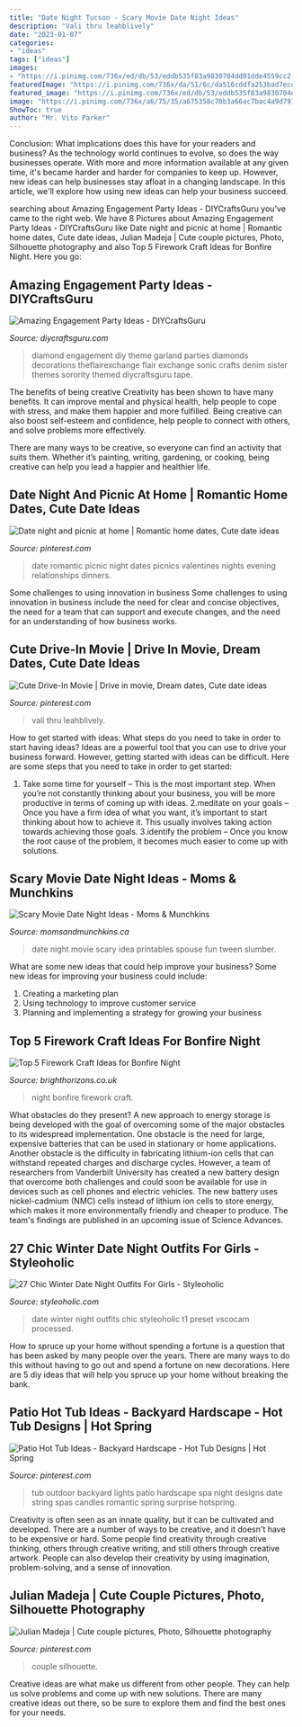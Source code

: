 ```yaml
---
title: "Date Night Tucson - Scary Movie Date Night Ideas"
description: "Vali thru leahblively"
date: "2023-01-07"
categories:
- "ideas"
tags: ["ideas"]
images:
- "https://i.pinimg.com/736x/ed/db/53/eddb535f83a9830704dd01dde4559cc2--date-nights-picnics.jpg"
featuredImage: "https://i.pinimg.com/736x/da/51/6c/da516cddfa253bad7ecd56d4f7ee56d5--outdoor-spa-string-of-lights.jpg"
featured_image: "https://i.pinimg.com/736x/ed/db/53/eddb535f83a9830704dd01dde4559cc2--date-nights-picnics.jpg"
image: "https://i.pinimg.com/736x/a6/75/35/a675358c70b3a66ac7bac4a9d79170a8.jpg"
ShowToc: true
author: "Mr. Vito Parker"
---
```



Conclusion: What implications does this have for your readers and business?
As the technology world continues to evolve, so does the way businesses operate. With more and more information available at any given time, it's became harder and harder for companies to keep up. However, new ideas can help businesses stay afloat in a changing landscape. In this article, we'll explore how using new ideas can help your business succeed.

	

		
searching about Amazing Engagement Party Ideas - DIYCraftsGuru you've came to the right web. We have 8 Pictures about Amazing Engagement Party Ideas - DIYCraftsGuru like Date night and picnic at home | Romantic home dates, Cute date ideas, Julian Madeja | Cute couple pictures, Photo, Silhouette photography and also Top 5 Firework Craft Ideas for Bonfire Night. Here you go:
		
    
## Amazing Engagement Party Ideas - DIYCraftsGuru

<img loading=lazy src="https://www.diycraftsguru.com/wp-content/uploads/2016/03/05-Engagement-Party-Ideas.jpg" onerror="this.onerror=null;this.src='https://tse1.mm.bing.net/th?id=OIP.KcjEJxusAP24mLGI80y1KQHaLH&amp;pid=15.1';" alt="Amazing Engagement Party Ideas - DIYCraftsGuru">

_Source: diycraftsguru.com_

>diamond engagement diy theme garland parties diamonds decorations theflairexchange flair exchange sonic crafts denim sister themes sorority themed diycraftsguru tape. 

	

The benefits of being creative
Creativity has been shown to have many benefits. It can improve mental and physical health, help people to cope with stress, and make them happier and more fulfilled.
Being creative can also boost self-esteem and confidence, help people to connect with others, and solve problems more effectively.

There are many ways to be creative, so everyone can find an activity that suits them. Whether it’s painting, writing, gardening, or cooking, being creative can help you lead a happier and healthier life.

    
## Date Night And Picnic At Home | Romantic Home Dates, Cute Date Ideas

<img loading=lazy src="https://i.pinimg.com/736x/ed/db/53/eddb535f83a9830704dd01dde4559cc2--date-nights-picnics.jpg" onerror="this.onerror=null;this.src='https://tse3.mm.bing.net/th?id=OIP.PjW4Ok214HG7niKrfki_lwHaJ3&amp;pid=15.1';" alt="Date night and picnic at home | Romantic home dates, Cute date ideas">

_Source: pinterest.com_

>date romantic picnic night dates picnics valentines nights evening relationships dinners. 

	

Some challenges to using innovation in business
Some challenges to using innovation in business include the need for clear and concise objectives, the need for a team that can support and execute changes, and the need for an understanding of how business works.

    
## Cute Drive-In Movie | Drive In Movie, Dream Dates, Cute Date Ideas

<img loading=lazy src="https://i.pinimg.com/736x/a6/75/35/a675358c70b3a66ac7bac4a9d79170a8.jpg" onerror="this.onerror=null;this.src='https://tse1.mm.bing.net/th?id=OIP.c7xWGxg_VgseN26WeXCwSQHaJ3&amp;pid=15.1';" alt="Cute Drive-In Movie | Drive in movie, Dream dates, Cute date ideas">

_Source: pinterest.com_

>vali thru leahblively. 

	

How to get started with ideas: What steps do you need to take in order to start having ideas?
Ideas are a powerful tool that you can use to drive your business forward. However, getting started with ideas can be difficult. Here are some steps that you need to take in order to get started: 
1. Take some time for yourself – This is the most important step. When you’re not constantly thinking about your business, you will be more productive in terms of coming up with ideas. 
2.meditate on your goals – Once you have a firm idea of what you want, it’s important to start thinking about how to achieve it. This usually involves taking action towards achieving those goals. 
3.identify the problem – Once you know the root cause of the problem, it becomes much easier to come up with solutions.

    
## Scary Movie Date Night Ideas - Moms &amp; Munchkins

<img loading=lazy src="http://www.momsandmunchkins.ca/wp-content/uploads/2015/03/scary-movie-date-night-printables-1.jpg" onerror="this.onerror=null;this.src='https://tse4.mm.bing.net/th?id=OIP.WSwlVzckJU_SNi3GYcgdmgHaKZ&amp;pid=15.1';" alt="Scary Movie Date Night Ideas - Moms &amp; Munchkins">

_Source: momsandmunchkins.ca_

>date night movie scary idea printables spouse fun tween slumber. 

	

What are some new ideas that could help improve your business?
Some new ideas for improving your business could include: 
1. Creating a marketing plan 
2. Using technology to improve customer service 
3. Planning and implementing a strategy for growing your business 

    
## Top 5 Firework Craft Ideas For Bonfire Night

<img loading=lazy src="https://www.brighthorizons.co.uk/-/media/BH/Bright-Horizons/Blog/2018/10/fireworks.ashx?sc=1.2&amp;hash=E0D4CDE321EDE07E822A058A1EFE62F6" onerror="this.onerror=null;this.src='https://tse3.mm.bing.net/th?id=OIP.zOlouDciQxN4bLo5zrOrIQHaEK&amp;pid=15.1';" alt="Top 5 Firework Craft Ideas for Bonfire Night">

_Source: brighthorizons.co.uk_

>night bonfire firework craft. 

	

What obstacles do they present?
A new approach to energy storage is being developed with the goal of overcoming some of the major obstacles to its widespread implementation. One obstacle is the need for large, expensive batteries that can be used in stationary or home applications. Another obstacle is the difficulty in fabricating lithium-ion cells that can withstand repeated charges and discharge cycles. However, a team of researchers from Vanderbilt University has created a new battery design that overcome both challenges and could soon be available for use in devices such as cell phones and electric vehicles. The new battery uses nickel-cadmium (NMC) cells instead of lithium ion cells to store energy, which makes it more environmentally friendly and cheaper to produce. The team's findings are published in an upcoming issue of Science Advances.

    
## 27 Chic Winter Date Night Outfits For Girls - Styleoholic

<img loading=lazy src="http://i.styleoholic.com/2016/01/chic-winter-date-night-outfits-for-girls-14.jpg" onerror="this.onerror=null;this.src='https://tse1.mm.bing.net/th?id=OIP.DQ7ErT1wsZ29q0q1NWK2hgHaLH&amp;pid=15.1';" alt="27 Chic Winter Date Night Outfits For Girls - Styleoholic">

_Source: styleoholic.com_

>date winter night outfits chic styleoholic t1 preset vscocam processed. 

	

How to spruce up your home without spending a fortune is a question that has been asked by many people over the years. There are many ways to do this without having to go out and spend a fortune on new decorations. Here are 5 diy ideas that will help you spruce up your home without breaking the bank.

    
## Patio Hot Tub Ideas - Backyard Hardscape - Hot Tub Designs | Hot Spring

<img loading=lazy src="https://i.pinimg.com/736x/da/51/6c/da516cddfa253bad7ecd56d4f7ee56d5--outdoor-spa-string-of-lights.jpg" onerror="this.onerror=null;this.src='https://tse1.mm.bing.net/th?id=OIP.RQFkzDQbNCRyqdjEwMMo7gHaLR&amp;pid=15.1';" alt="Patio Hot Tub Ideas - Backyard Hardscape - Hot Tub Designs | Hot Spring">

_Source: pinterest.com_

>tub outdoor backyard lights patio hardscape spa night designs date string spas candles romantic spring surprise hotspring. 

	

Creativity is often seen as an innate quality, but it can be cultivated and developed. There are a number of ways to be creative, and it doesn't have to be expensive or hard. Some people find creativity through creative thinking, others through creative writing, and still others through creative artwork. People can also develop their creativity by using imagination, problem-solving, and a sense of innovation.

    
## Julian Madeja | Cute Couple Pictures, Photo, Silhouette Photography

<img loading=lazy src="https://i.pinimg.com/736x/87/cf/cc/87cfcc689e3f63b0a2281e0b66871863--bazaars.jpg" onerror="this.onerror=null;this.src='https://tse4.mm.bing.net/th?id=OIP.pTiGrxlF3kPt2y0jKS6jFgHaLA&amp;pid=15.1';" alt="Julian Madeja | Cute couple pictures, Photo, Silhouette photography">

_Source: pinterest.com_

>couple silhouette. 

	

Creative ideas are what make us different from other people. They can help us solve problems and come up with new solutions. There are many creative ideas out there, so be sure to explore them and find the best ones for your needs.

